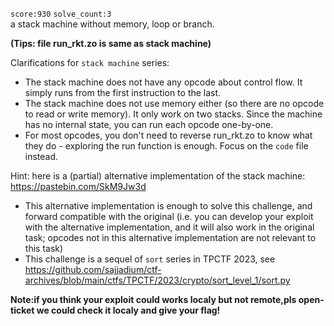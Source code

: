 `score:930` `solve_count:3`    
a stack machine without memory, loop or branch.

**(Tips: file run_rkt.zo is same as stack machine)**

Clarifications for `stack machine` series:
- The stack machine does not have any opcode about control flow. It simply runs from the first instruction to the last.
- The stack machine does not use memory either (so there are no opcode to read or write memory). It only work on two stacks. Since the machine has no internal state, you can run each opcode one-by-one.
- For most opcodes, you don't need to reverse run_rkt.zo to know what they do - exploring the run function is enough. Focus on the `code` file instead.

Hint: here is a (partial) alternative implementation of the stack machine: https://pastebin.com/SkM9Jw3d
* This alternative implementation is enough to solve this challenge, and forward compatible with the original (i.e. you can develop your exploit with the alternative implementation, and it will also work in the original task; opcodes not in this alternative implementation are not relevant to this task)
* This challenge is a sequel of `sort` series in TPCTF 2023, see https://github.com/sajjadium/ctf-archives/blob/main/ctfs/TPCTF/2023/crypto/sort_level_1/sort.py

**Note:if you think your exploit could works localy but not remote,pls open-ticket we could check it localy and give your flag!**
